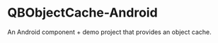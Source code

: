 QBObjectCache-Android
=====================

An Android component + demo project that provides an object cache.
